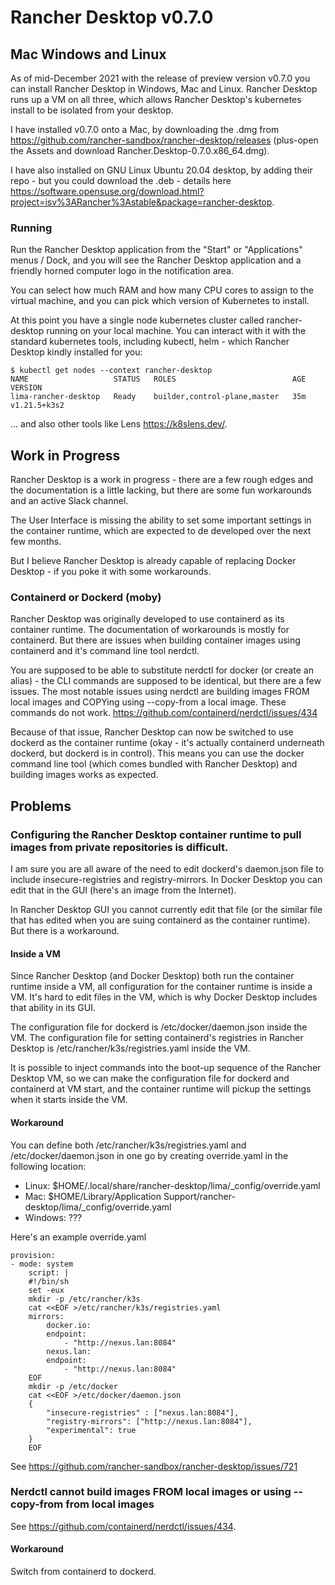 # Rancher Desktop v0.7.0

## Mac Windows and Linux

As of mid-December 2021 with the release of preview version v0.7.0 you can install Rancher Desktop in Windows, Mac and Linux. Rancher Desktop runs up a VM on all three, which allows Rancher Desktop's kubernetes install to be isolated from your desktop.

I have installed v0.7.0 onto a Mac, by downloading the .dmg from https://github.com/rancher-sandbox/rancher-desktop/releases (plus-open the Assets and download Rancher.Desktop-0.7.0.x86_64.dmg).

I have also installed on GNU Linux Ubuntu 20.04 desktop, by adding their repo - but you could download the .deb - details here https://software.opensuse.org/download.html?project=isv%3ARancher%3Astable&package=rancher-desktop.

### Running

Run the Rancher Desktop application from the "Start" or "Applications" menus / Dock, and you will see the Rancher Desktop application and a friendly horned computer logo in the notification area.

You can select how much RAM and how many CPU cores to assign to the virtual machine, and you can pick which version of Kubernetes to install.

At this point you have a single node kubernetes cluster called rancher-desktop running on your local machine. You can interact with it with the standard kubernetes tools, including kubectl, helm - which Rancher Desktop kindly installed for you:

    $ kubectl get nodes --context rancher-desktop
    NAME                   STATUS   ROLES                          AGE   VERSION
    lima-rancher-desktop   Ready    builder,control-plane,master   35m   v1.21.5+k3s2

... and also other tools like Lens https://k8slens.dev/.

## Work in Progress

Rancher Desktop is a work in progress - there are a few rough edges and the documentation is a little lacking, but there are some fun workarounds and an active Slack channel.

The User Interface is missing the ability to set some important settings in the container runtime, which are expected to de developed over the next few months.

But I believe Rancher Desktop is already capable of replacing Docker Desktop - if you poke it with some workarounds.

### Containerd or Dockerd (moby)

Rancher Desktop was originally developed to use containerd as its container runtime. The documentation of workarounds is mostly for containerd. But there are issues when building container images using containerd and it's command line tool nerdctl.

You are supposed to be able to substitute nerdctl for docker (or create an alias) - the CLI commands are supposed to be identical, but there are a few issues. The most notable issues using nerdctl are building images FROM local images and COPYing using --copy-from a local image. These commands  do not work. https://github.com/containerd/nerdctl/issues/434

Because of that issue, Rancher Desktop can now be switched to use dockerd as the container runtime (okay - it's actually containerd underneath dockerd, but dockerd is in control). This means you can use the docker command line tool (which comes bundled with Rancher Desktop) and building images works as expected.

## Problems

### Configuring the Rancher Desktop container runtime to pull images from private repositories is difficult.

I am sure you are all aware of the need to edit dockerd's daemon.json file to include insecure-registries and registry-mirrors. In Docker Desktop you can edit that in the GUI (here's an image from the Internet).

In Rancher Desktop GUI you cannot currently edit that file (or the similar file that has edited when you are suing containerd as the container runtime). But there is a workaround.

#### Inside a VM

Since Rancher Desktop (and Docker Desktop) both run the container runtime inside a VM, all configuration for the container runtime is inside a VM. It's hard to edit files in the VM, which is why Docker Desktop includes that ability in its GUI.

The configuration file for dockerd is /etc/docker/daemon.json inside the VM. The configuration file for setting containerd's registries in Rancher Desktop is /etc/rancher/k3s/registries.yaml inside the VM.

It is possible to inject commands into the boot-up sequence of the Rancher Desktop VM, so we can make the configuration file for dockerd and containerd at VM start, and the container runtime will pickup the settings when it starts inside the VM.

#### Workaround

You can define both /etc/rancher/k3s/registries.yaml and /etc/docker/daemon.json in one go by creating override.yaml in the following location:

- Linux: $HOME/.local/share/rancher-desktop/lima/_config/override.yaml
- Mac: $HOME/Library/Application Support/rancher-desktop/lima/_config/override.yaml
- Windows: ???

Here's an example override.yaml

    provision:
    - mode: system
        script: |
        #!/bin/sh
        set -eux
        mkdir -p /etc/rancher/k3s
        cat <<EOF >/etc/rancher/k3s/registries.yaml
        mirrors:
            docker.io:
            endpoint:
                - "http://nexus.lan:8084"
            nexus.lan:
            endpoint:
                - "http://nexus.lan:8084"
        EOF
        mkdir -p /etc/docker
        cat <<EOF >/etc/docker/daemon.json
        {
            "insecure-registries" : ["nexus.lan:8084"],
            "registry-mirrors": ["http://nexus.lan:8084"],
            "experimental": true
        }
        EOF

See https://github.com/rancher-sandbox/rancher-desktop/issues/721

### Nerdctl cannot build images FROM local images or using --copy-from from local images

See https://github.com/containerd/nerdctl/issues/434.

#### Workaround

Switch from containerd to dockerd.
